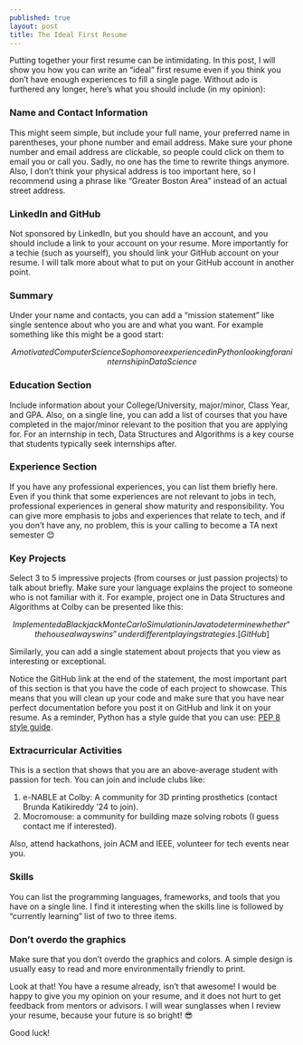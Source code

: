 ```yaml
---
published: true
layout: post
title: The Ideal First Resume
---
```


Putting together your first resume can be intimidating.  In this post, I will show you how you can write an “ideal” first resume even if you think you don’t have enough experiences to fill a single page.  Without ado is furthered any longer, here’s what you should include (in my opinion):

### Name and Contact Information
This might seem simple, but include your full name, your preferred name in parentheses, your phone number and email address.  Make sure your phone number and email address are clickable, so people could click on them to email you or call you.  Sadly, no one has the time to rewrite things anymore. Also, I don’t think your physical address is too important here, so I recommend using a phrase like “Greater Boston Area” instead of an actual street address.  

### LinkedIn and GitHub
Not sponsored by LinkedIn, but you should have an account, and you should include a link to your account on your resume.  More importantly for a techie (such as yourself), you should link your GitHub account on your resume.  I will talk more about what to put on your GitHub account in another point.

### Summary
Under your name and contacts, you can add a “mission statement” like single sentence about who you are and what you want.  For example something like this might be a good start:
```math
A motivated Computer Science Sophomore experienced in Python 
looking for an internship in Data Science
```

### Education Section
Include information about your College/University, major/minor, Class Year, and GPA. Also, on a single line, you can add a list of courses that you have completed in the major/minor relevant to the position that you are applying for.  For an internship in tech, Data Structures and Algorithms is a key course that students typically seek internships after.

### Experience Section
If you have any professional experiences, you can list them briefly here.  Even if you think that some experiences are not relevant to jobs in tech, professional experiences in general show maturity and responsibility.  You can give more emphasis to jobs and experiences that relate to tech, and if you don’t have any, no problem, this is your calling to become a TA next semester 😊

### Key Projects
Select 3 to 5 impressive projects (from courses or just passion projects) to talk about briefly.  Make sure your language explains the project to someone who is not familiar with it.  For example, project one in Data Structures and Algorithms at Colby can be presented like this:
```math
Implemented a Blackjack Monte Carlo Simulation in Java
to determine whether “the house always wins” under 
different playing strategies. [GitHub]
```
Similarly, you can add a single statement about projects that you view as interesting or exceptional.

Notice the GitHub link at the end of the statement, the most important part of this section is that you have the code of each project to showcase.  This means that you will clean up your code and make sure that you have near perfect documentation before you post it on GitHub and link it on your resume.  As a reminder, Python has a style guide that you can use: [PEP 8 style guide](https://www.python.org/dev/peps/pep-0008/).

### Extracurricular Activities
This is a section that shows that you are an above-average student with passion for tech.  You can join and include clubs like:
1.	e-NABLE at Colby: A community for 3D printing prosthetics (contact Brunda Katikireddy ’24 to join).
2.	Mocromouse: a community for building maze solving robots (I guess contact me if interested).

Also, attend hackathons, join ACM and IEEE, volunteer for tech events near you.

### Skills
You can list the programming languages, frameworks, and tools that you have on a single line.  I find it interesting when the skills line is followed by “currently learning” list of two to three items.

### Don’t overdo the graphics
Make sure that you don’t overdo the graphics and colors.  A simple design is usually easy to read and more environmentally friendly to print.

Look at that! You have a resume already, isn’t that awesome!  I would be happy to give you my opinion on your resume, and it does not hurt to get feedback from mentors or advisors.  I will wear sunglasses when I review your resume, because your future is so bright! 😎

Good luck!


